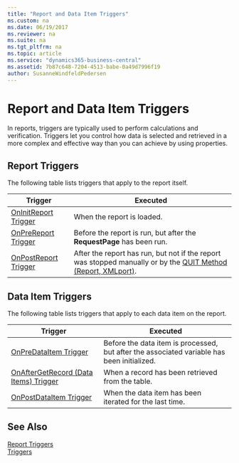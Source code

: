 ```yaml
---
title: "Report and Data Item Triggers"
ms.custom: na
ms.date: 06/19/2017
ms.reviewer: na
ms.suite: na
ms.tgt_pltfrm: na
ms.topic: article
ms.service: "dynamics365-business-central"
ms.assetid: 7b87c648-7204-4513-babe-0a49d7996f19
author: SusanneWindfeldPedersen
---
```




# Report and Data Item Triggers
In reports, triggers are typically used to perform calculations and verification. Triggers let you control how data is selected and retrieved in a more complex and effective way than you can achieve by using properties.  

## Report Triggers  
 The following table lists triggers that apply to the report itself.  

|Trigger|Executed|  
|-------------|--------------|  
|[OnInitReport Trigger](devenv-oninitreport-trigger.md)|When the report is loaded.|  
|[OnPreReport Trigger](devenv-onprereport-trigger.md)|Before the report is run, but after the **RequestPage** has been run.|  
|[OnPostReport Trigger](devenv-onpostreport-trigger.md)|After the report has run, but not if the report was stopped manually or by the [QUIT Method (Report, XMLport)](../methods/devenv-quit-method-report-xmlport.md).|  

## Data Item Triggers  
 The following table lists triggers that apply to each data item on the report.  

|Trigger|Executed|  
|-------------|--------------|  
|[OnPreDataItem Trigger](devenv-onpredataitem-trigger.md)|Before the data item is processed, but after the associated variable has been initialized.|  
|[OnAfterGetRecord (Data Items) Trigger](devenv-onaftergetrecord-data-items-trigger.md)|When a record has been retrieved from the table.|  
|[OnPostDataItem Trigger](devenv-onpostdataitem-trigger.md)|When the data item has been iterated for the last time.|  

## See Also  
 [Report Triggers](devenv-report-triggers.md)   
 [Triggers](devenv-triggers.md)
